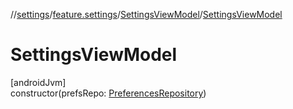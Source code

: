 //[settings](../../../index.md)/[feature.settings](../index.md)/[SettingsViewModel](index.md)/[SettingsViewModel](-settings-view-model.md)

# SettingsViewModel

[androidJvm]\
constructor(prefsRepo: [PreferencesRepository](../../../../../core/data/data/core.data.prefs/-preferences-repository/index.md))
